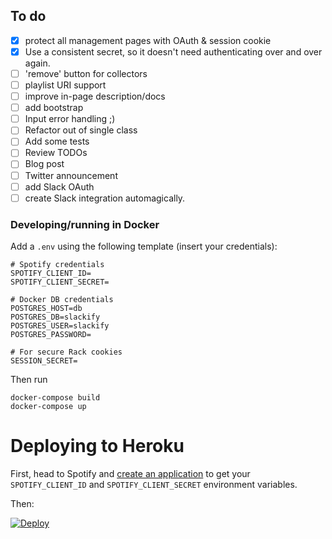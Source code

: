## To do
- [x] protect all management pages with OAuth & session cookie
- [x] Use a consistent secret, so it doesn't need authenticating over and over again.
- [ ] 'remove' button for collectors
- [ ] playlist URI support
- [ ] improve in-page description/docs
- [ ] add bootstrap
- [ ] Input error handling ;)
- [ ] Refactor out of single class
- [ ] Add some tests
- [ ] Review TODOs
- [ ] Blog post
- [ ] Twitter announcement
- [ ] add Slack OAuth
- [ ] create Slack integration automagically.

### Developing/running in Docker

Add a `.env` using the following template (insert your credentials):

```
# Spotify credentials
SPOTIFY_CLIENT_ID=
SPOTIFY_CLIENT_SECRET=

# Docker DB credentials
POSTGRES_HOST=db
POSTGRES_DB=slackify
POSTGRES_USER=slackify
POSTGRES_PASSWORD=

# For secure Rack cookies
SESSION_SECRET=
```

Then run 

```
docker-compose build
docker-compose up
```

# Deploying to Heroku

First, head to Spotify and [create an application](https://developer.spotify.com/my-applications/#!/applications) to get your `SPOTIFY_CLIENT_ID` and `SPOTIFY_CLIENT_SECRET` environment variables.

Then:

[![Deploy](https://www.herokucdn.com/deploy/button.svg)](https://heroku.com/deploy)